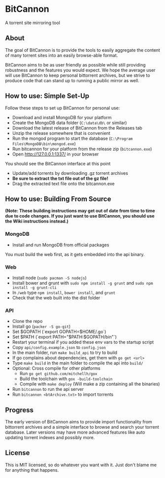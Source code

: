 # BitCannon
A torrent site mirroring tool

## About
The goal of BitCannon is to provide the tools to easily aggregate the content of many torrent sites into an easily browse-able format.

BitCannon aims to be as user friendly as possible while still providing robustness and the features you would expect. We hope the average user will use BitCannon to keep personal bittorrent archives, but we strive to produce code that can stand up to running a public mirror as well.

## How to use: Simple Set-Up
Follow these steps to set up BitCannon for personal use:
* Download and install MongoDB for your platform
* Create the MongoDB data folder (`C:\data\db\` or similar)
* Download the latest release of BitCannon from the Releases tab
* Unzip the release somewhere that is convenient
* Run the mongod program to start the database (`C:\Program Files\MongoDB\bin\mongod.exe`)
* Run bitcannon for your platform from the release zip (`bitcannon.exe`)
* Open http://127.0.0.1:1337/ in your browser

You should see the BitCannon interface at this point

* Update/add torrents by downloading .gz torrent archives
* __Be sure to extract the txt file out of the gz file!__
* Drag the extracted text file onto the bitcannon.exe

## How to use: Building From Source

__(Note: These building instructions may get out of date from time to time due to code changes. If you just want to use BitCannon, you should use the Wiki instructions instead.)__

### MongoDB
* Install and run MongoDB from official packages

You must build the web first, as it gets embedded into the api binary.

### Web
* Install node (`sudo pacman -S nodejs`)
* Install bower and grunt with `sudo npm install -g grunt` and `sudo npm install -g grunt-cli`
* In `/web` type `npm install`, `bower install`, and `grunt`
* Check that the web built into the dist folder

### API
* Clone the repo
* Install go (`packer -S go-git`)
* Set $GOPATH (`export GOPATH=$HOME/.go`)
* Set $PATH (`export PATH="$PATH:$GOPATH/bin"`)
* Restart your terminal if you added these env vars to the startup script
* Copy `api/config.example.json` to `config.json`
* In the main folder, run `make build_api` to try to build
* If go complains about dependencies, get them with `go get <url>`
* Type `make build` in the main folder to compile the api into `build/`
* Optional: Cross compile for other platforms
  * Run `go get github.com/mitchellh/gox`
  * Build the toolchain with `gox -build-toolchain`
  * Compile with `make deploy` (Will make a zip containing all the binaries)
* Run `bitcannon` to run the api server
* Run `bitcannon <btArchive.txt>` to import torrents

## Progress
The early version of BitCannon aims to provide import functionality from bittorrent archives and a simple interface to browse and search your torrent database. Later versions may have more advanced features like auto updating torrent indexes and possibly more.

## License
This is MIT licensed, so do whatever you want with it. Just don't blame me for anything that happens.
